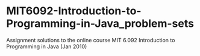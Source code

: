 # MIT6092-Introduction-to-Programming-in-Java_problem-sets
Assignment solutions to the online course MIT 6.092 Introduction to Programming in Java (Jan 2010)

